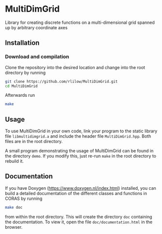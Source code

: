 # MultiDimGrid

Library for creating discrete functions on a multi-dimensional grid spanned up by arbitrary coordinate axes

## Installation

### Download and compilation

Clone the repository into the desired location and change into the root directory by running

```bash
git clone https://github.com/rlilow/MultiDimGrid.git
cd MultiDimGrid
```

Afterwards run

```bash
make
```

## Usage

To use MultiDimGrid in your own code, link your program to the static library file `libmultidimgrid.a` and include the header file `MultiDimGrid.hpp`. Both files are in the root directory.

A small program demonstrating the usage of MultiDimGrid can be found in the directory `demo`. If you modify this, just re-run `make` in the root directory to rebuild it.

## Documentation 

If you have Doxygen (https://www.doxygen.nl/index.html) installed, you can build a detailed documentation of the different classes and functions in CORAS by running

```bash
make doc
```

from within the root directory.
This will create the directory `doc` containing the documentation.
To view it, open the file `doc/documentation.html` in the browser.
